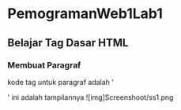 # PemogramanWeb1Lab1
## Belajar Tag Dasar HTML

### Membuat Paragraf
kode tag untuk paragraf adalah '<p>'
ini adalah tampilannya
![img]Screenshoot/ss1.png